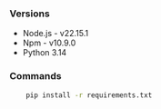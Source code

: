 ### Versions

* Node.js - v22.15.1
* Npm - v10.9.0
* Python 3.14

### Commands

```bash
    pip install -r requirements.txt
```
